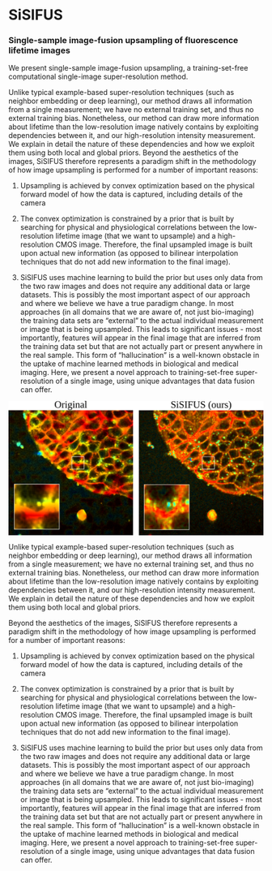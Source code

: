 # SiSIFUS
### Single-sample image-fusion upsampling of fluorescence lifetime images

We present single-sample image-fusion upsampling, a training-set-free computational single-image super-resolution method.

Unlike typical example-based super-resolution techniques (such as neighbor embedding or deep learning), our method draws all information from a single measurement; we have no external training set, and thus no external training bias. Nonetheless, our method can draw more information about lifetime than the low-resolution image natively contains by exploiting dependencies between it, and our high-resolution intensity measurement. We explain in detail the nature of these dependencies and how we exploit them using both local and global priors. Beyond the aesthetics of the images, SiSIFUS therefore represents a paradigm shift in the methodology of how image upsampling is performed for a number of important reasons:

1) Upsampling is achieved by convex optimization based on the physical forward model of how the data is captured, including details of the camera

2) The convex optimization is constrained by a prior that is built by searching for physical and physiological correlations between the low-resolution lifetime image (that we want to upsample) and a high-resolution CMOS image. Therefore, the final upsampled image is built upon actual new information (as opposed to bilinear interpolation techniques that do not add new information to the final image). 

3) SiSIFUS uses machine learning to build the prior but uses only data from the two raw images and does not require any additional data or large datasets. This is possibly the most important aspect of our approach and where we believe we have a true paradigm change. In most approaches (in all domains that we are aware of, not just bio-imaging) the training data sets are “external” to the actual individual measurement or image that is being upsampled. This leads to significant issues - most importantly, features will appear in the final image that are inferred from the training data set but that are not actually part or present anywhere in the real sample. This form of “hallucination” is a well-known obstacle in the uptake of machine learned methods in biological and medical imaging. Here, we present a novel approach to training-set-free super-resolution of a single image, using unique advantages that data fusion can offer. 

<img align="center" src=results/readme_img.svg>

Unlike typical example-based super-resolution techniques (such as neighbor embedding or deep learning), our method draws all information from a single measurement; we have no external training set, and thus no external training bias. Nonetheless, our method can draw more information about lifetime than the low-resolution image natively contains by exploiting dependencies between it, and our high-resolution intensity measurement. We explain in detail the nature of these dependencies and how we exploit them using both local and global priors.

Beyond the aesthetics of the images, SiSIFUS therefore represents a paradigm shift in the methodology of how image upsampling is performed for a number of important reasons:

1) Upsampling is achieved by convex optimization based on the physical forward model of how the data is captured, including details of the camera

2) The convex optimization is constrained by a prior that is built by searching for physical and physiological correlations between the low-resolution lifetime image (that we want to upsample) and a high-resolution CMOS image. Therefore, the final upsampled image is built upon actual new information (as opposed to bilinear interpolation techniques that do not add new information to the final image). 

3) SiSIFUS uses machine learning to build the prior but uses only data from the two raw images and does not require any additional data or large datasets. This is possibly the most important aspect of our approach and where we believe we have a true paradigm change. In most approaches (in all domains that we are aware of, not just bio-imaging) the training data sets are “external” to the actual individual measurement or image that is being upsampled. This leads to significant issues - most importantly, features will appear in the final image that are inferred from the training data set but that are not actually part or present anywhere in the real sample. This form of “hallucination” is a well-known obstacle in the uptake of machine learned methods in biological and medical imaging. Here, we present a novel approach to training-set-free super-resolution of a single image, using unique advantages that data fusion can offer. 
